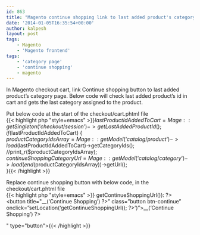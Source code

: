 ```yaml
---
id: 863
title: "Magento continue shopping link to last added product's category page"
date: '2014-01-05T16:35:54+00:00'
author: kalpesh
layout: post
tags:
    - Magento
    - 'Magento frontend'
tags:
    - 'category page'
    - 'continue shopping'
    - magento
---
```


In Magento checkout cart, link Continue shopping button to last added product’s category page. Below code will check last added product’s id in cart and gets the last category assigned to the product.

Put below code at the start of the checkout/cart.phtml file  
{{< highlight php "style=emacs" >}}$lastProductIdAddedToCart = Mage::getSingleton(‘checkout/session’)->getLastAddedProductId();  
if($lastProductIdAddedToCart) {  
 $productCategoryIdsArray = Mage::getModel(‘catalog/product’)->load($lastProductIdAddedToCart)->getCategoryIds();  
 //print_r($productCategoryIdsArray);  
 $continueShoppingCategoryUrl = Mage::getModel(‘catalog/category’)->load(end($productCategoryIdsArray))->getUrl();  
}{{< /highlight >}}

Replace continue shopping button with below code, in the checkout/cart.phtml file  
{{< highlight php "style=emacs" >}} <?php if($this->getContinueShoppingUrl()): ?>  
 <button title="<?php echo $this->__(‘Continue Shopping’) ?>” class=”button btn-continue” onclick=”setLocation(‘<?php echo (isset($continueShoppingCategoryUrl)) ? $continueShoppingCategoryUrl : $this->getContinueShoppingUrl(); ?>’)”><span><span><?php echo $this->__(‘Continue Shopping’) ?></span></span></button><br />
<?php endif; ?> " type="button"></button>{{< /highlight >}}